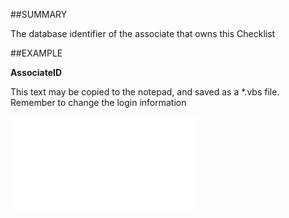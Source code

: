 

##SUMMARY

The database identifier of the associate that owns this Checklist


##EXAMPLE

**AssociateID**

This text may be copied to the notepad, and saved as a *.vbs file. Remember to change the login information

![](../../Examples/vbs/SOChecklist.AssociateID.vbs.txt)





